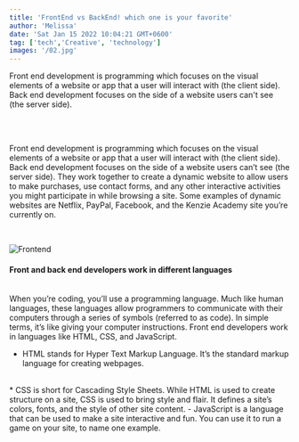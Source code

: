 ```yaml
---
title: 'FrontEnd vs BackEnd! which one is your favorite'
author: 'Melissa'
date: 'Sat Jan 15 2022 10:04:21 GMT+0600'
tag: ['tech','Creative', 'technology']
images: '/02.jpg'
---
```


Front end development is programming which focuses on the visual elements of a website or app that a user will interact with (the client side). Back end development focuses on the side of a website users can't see (the server side).

<br>
<br>


Front end development is programming which focuses on the visual elements of a website or app that a user will interact with (the client side). Back end development focuses on the side of a website users can’t see (the server side). They work together to create a dynamic website to allow users to make purchases, use contact forms, and any other interactive activities you might participate in while browsing a site. Some examples of dynamic websites are Netflix, PayPal, Facebook, and the Kenzie Academy site you’re currently on.

<br>

![Frontend](/01.jpg)
<br>

#### Front and back end developers work in different languages

<br>
When you’re coding, you’ll use a programming language. Much like human languages, these languages allow programmers to communicate with their computers through a series of symbols (referred to as code). In simple terms, it’s like giving your computer instructions. Front end developers work in languages like HTML, CSS, and JavaScript. 

<br>

* HTML stands for Hyper Text Markup Language. It’s the standard markup language for creating webpages.
<br> 
*  CSS is short for Cascading Style Sheets. While HTML is used to create structure on a site, CSS is used to bring style and flair. It defines a site’s colors, fonts, and the style of other site content. 
-  JavaScript is a language that can be used to make a site interactive and fun. You can use it to run a game on your site, to name one example. 